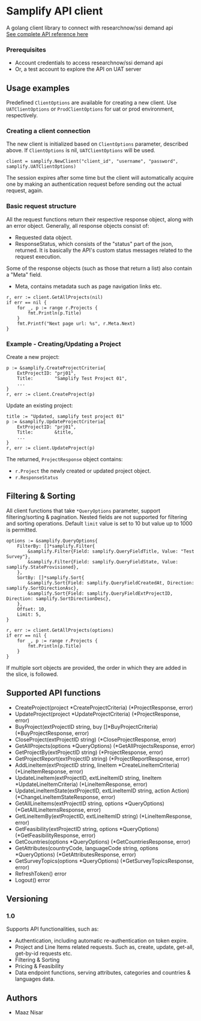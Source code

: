 # Samplify API client

A golang client library to connect with researchnow/ssi demand api
<br /><a href="https://developers.dynata.com/demand-api-reference/" target="_blank">See complete API reference here</a>

### Prerequisites

* Account credentials to access researchnow/ssi demand api
* Or, a test account to explore the API on UAT server

## Usage examples

Predefined `ClientOptions` are available for creating a new client.
Use `UATClientOptions` or `ProdClientOptions` for uat or prod environment, respectively.

### Creating a client connection

The new client is initialized based on `ClientOptions` parameter, described above. If `ClientOptions` is nil, `UATClientOptions` will be used.

```
client = samplify.NewClient("client_id", "username", "password", samplify.UATClientOptions)
```

The session expires after some time but the client will automatically acquire one by making an authentication request before sending out the actual request, again.

### Basic request structure

All the request functions return their respective response object, along with an error object.
Generally, all response objects consist of:
* Requested data object.
* ResponseStatus, which consists of the "status" part of the json, returned. It is basically the API's custom status messages related to the request execution.

Some of the response objects (such as those that return a list) also contain a "Meta" field.
* Meta, contains metadata such as page navigation links etc.

```
r, err := client.GetAllProjects(nil)
if err == nil {
	for _, p := range r.Projects {
		fmt.Println(p.Title)
	}
	fmt.Printf("Next page url: %s", r.Meta.Next)
}
```

### Example - Creating/Updating a Project

Create a new project:
```
p := &samplify.CreateProjectCriteria{
	ExtProjectID: "prj01",
	Title:        "Samplify Test Project 01",
	...
}
r, err := client.CreateProject(p)
```

Update an existing project:

```
title := "Updated, samplify test project 01"
p := &samplify.UpdateProjectCriteria{
	ExtProjectID: "prj01",
	Title:        &title,
	...
}
r, err := client.UpdateProject(p)
```

The returned, `ProjectResponse` object contains:
* `r.Project` the newly created or updated project object.
* `r.ResponseStatus`

## Filtering & Sorting

All client functions that take `*QueryOptions` parameter, support filtering/sorting & pagination. Nested fields are not supported for filtering and sorting operations. Default `limit` value is set to 10 but value up to 1000 is permitted.

```
options := &samplify.QueryOptions{
	FilterBy: []*samplify.Filter{
		&samplify.Filter{Field: samplify.QueryFieldTitle, Value: "Test Survey"},
		&samplify.Filter{Field: samplify.QueryFieldState, Value: samplify.StateProvisioned},
	},
	SortBy: []*samplify.Sort{
		&samplify.Sort{Field: samplify.QueryFieldCreatedAt, Direction: samplify.SortDirectionAsc},
		&samplify.Sort{Field: samplify.QueryFieldExtProjectID, Direction: samplify.SortDirectionDesc},
	},
	Offset: 10,
	Limit: 5,
}

r, err := client.GetAllProjects(options)
if err == nil {
	for _, p := range r.Projects {
		fmt.Println(p.Title)
	}
}
```

If multiple sort objects are provided, the order in which they are added in the slice, is followed.

## Supported API functions

* CreateProject(project *CreateProjectCriteria) (*ProjectResponse, error)
* UpdateProject(project *UpdateProjectCriteria) (*ProjectResponse, error)
* BuyProject(extProjectID string, buy []*BuyProjectCriteria) (*BuyProjectResponse, error)
* CloseProject(extProjectID string) (*CloseProjectResponse, error)
* GetAllProjects(options *QueryOptions) (*GetAllProjectsResponse, error)
* GetProjectBy(extProjectID string) (*ProjectResponse, error)
* GetProjectReport(extProjectID string) (*ProjectReportResponse, error)
* AddLineItem(extProjectID string, lineItem *CreateLineItemCriteria) (*LineItemResponse, error)
* UpdateLineItem(extProjectID, extLineItemID string, lineItem *UpdateLineItemCriteria) (*LineItemResponse, error)
* UpdateLineItemState(extProjectID, extLineItemID string, action Action) (*ChangeLineItemStateResponse, error)
* GetAllLineItems(extProjectID string, options *QueryOptions) (*GetAllLineItemsResponse, error)
* GetLineItemBy(extProjectID, extLineItemID string) (*LineItemResponse, error)
* GetFeasibility(extProjectID string, options *QueryOptions) (*GetFeasibilityResponse, error)
* GetCountries(options *QueryOptions) (*GetCountriesResponse, error)
* GetAttributes(countryCode, languageCode string, options *QueryOptions) (*GetAttributesResponse, error)
* GetSurveyTopics(options *QueryOptions) (*GetSurveyTopicsResponse, error)
* RefreshToken() error
* Logout() error


## Versioning

### 1.0
Supports API functionalities, such as:
* Authentication, including automatic re-authentication on token expire.
* Project and Line Items related requests. Such as, create, update, get-all, get-by-id requests etc.
* Filtering & Sorting
* Pricing & Feasibility
* Data endpoint functions, serving attributes, categories and countries & languages data.

## Authors

* Maaz Nisar
